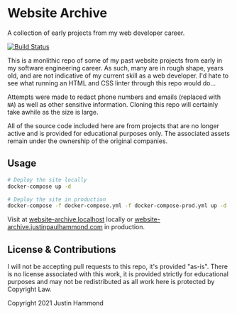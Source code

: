 # Website Archive

A collection of early projects from my web developer career.

[![Build Status](https://github.com/Justintime50/website-archive/workflows/build/badge.svg)](https://github.com/Justintime50/website-archive/actions)

This is a monlithic repo of some of my past website projects from early in my software engineering career. As such, many are in rough shape, years old, and are not indicative of my current skill as a web developer. I'd hate to see what running an HTML and CSS linter through this repo would do...

Attempts were made to redact phone numbers and emails (replaced with `NA`) as well as other sensitive information. Cloning this repo will certainly take awhile as the size is large.

All of the source code included here are from projects that are no longer active and is provided for educational purposes only. The associated assets remain under the ownership of the original companies.

## Usage

```bash
# Deploy the site locally
docker-compose up -d

# Deploy the site in production
docker-compose -f docker-compose.yml -f docker-compose-prod.yml up -d
```

Visit at [website-archive.localhost](website-archive.localhost) locally or [website-archive.justinpaulhammond.com](https://website-archive.justinpaulhammond.com) in production.

## License & Contributions

I will not be accepting pull requests to this repo, it's provided "as-is". There is no license associated with this work, it is provided strictly for educational purposes and may not be redistributed as all work here is protected by Copyright Law.

Copyright 2021 Justin Hammond
